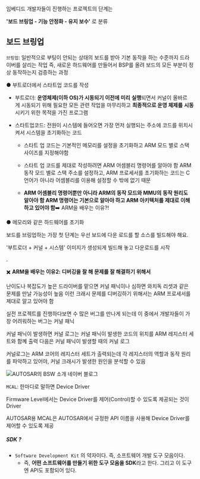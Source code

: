 ​임베디드 개발자들이 진행하는 프로젝트의 단계는

**'보드 브링업 - 기능 안정화 - 유지 보수'** 로 분류

## 보드 브링업

`브링업`: 일반적으로 부팅이 안되는 상태의 보드를 받아 기본 동작을 하는 수준까지 드라이버를 살리는 작업 즉, 새로운 하드웨어를 만들어서 BSP를 올려 보드의 모든 부분이 정상 동작하는지 검증하는 과정

● 부트로더에서 스타트업 코드를 작성

- 부트로더: **운영체제(이하 OS)가 시동되기 이전에 미리** **실행**되면서 커널이 올바르게 시동되기 위해 필요한 모든 관련 작업을 마무리하고 **최종적으로 운영 체제를** **시동**시키기 위한 목적을 가진 프로그램
  
- 스타트업코드: 전원이 시스템에 들어오면 가장 먼저 실행되는 주소에 코드를 위치시켜서 시스템을 초기화하는 코드
  
  - 스타트 업 코드는 기본적인 메모리를 설정을 초기화하고 ARM 모드 별로 스택 사이즈를 지정해야함
    
  - 스타트 업 코드를 제대로 작성하려면 ARM 어셈블리 명령어를 알아야 함
    ARM 동작 모드 별로 스택 주소를 설정하고, ARM 프로세서를 초기화하는 코드는 C 언어가 아니라 어셈블리를 이용해 설정할 수 밖에 없기 때문
    
  - **ARM 어셈블리 명령어뿐만 아니라 ARM의 동작 모드와 MMU의 동작 원리도 알아야 함 ARM 명령어는 기본으로 알아야 하고 ARM 아키텍처를 제대로 이해하고 있어야 함**➡️ ARM을 배우는 이유?!
    

● 메모리와 같은 하드웨어를 초기화

보드를 브링업하는 가장 첫 단계는 우선 보드에 다운 로드를 할 소스를 빌드해야 해요.

'부트로더 + 커널 + 시스템' 이미지가 생성되게 빌드해 놓고 다운로드를 시작

.

✖️ **ARM을 배우는 이유2: 디버깅을 잘 해 문제를 잘 해결하기 위해서**

난이도나 복잡도가 높은 드라이버를 맡으면 커널 패닉이나 심하면 와치독 리셋과 같은 문제를 만날 가능성이 높음 이런 크래시 문제를 디버깅하기 위해서는 ARM 프로세서를 제대로 알고 있어야 함

실전 프로젝트를 진행하다보면 수 많은 버그를 만나게 되는데 이 중에서 개발자들이 가장 어려워하는 버그는 커널 패닉

커널 패닉이 발생하면 커널 로그는 커널 패닉이 발생한 코드의 위치를 ARM 레지스터 세트와 함꼐 출력 다음은 커널 패닉이 발생할 때의 커널 로그

커널로그는 ​ARM 코어의 레지스터 세트가 출력되는데 각 레지스터의 역할과 동작 원리를 파악하고 있어야, 커널 크래시가 발생한 원인을 분석할 수 있음

![AUTOSAR의 BSW 소개  네이버 블로그](https://mblogthumb-phinf.pstatic.net/MjAxNzExMjRfNTkg/MDAxNTExNTA2NTY3ODI4.ZD3K5vVCJLzRbak4eg8I1PRF8I8RypaOvajIkTbIYY0g.xNbHhKGbpx8v35WDwjOJzYb39IQtlGZ2hNZCiXo6Hdsg.PNG.suresofttech/image.png?type=w800)

`MCAL`: 한마디로 말하면 Device Driver

Firmware Level에서는 Device Driver를 제어(Control)할 수 있도록 제공되는 것이 Driver

AUTOSAR용 MCAL은 AUTOSAR에서 규정한 API 이름을 사용해 Device Driver를 제어할 수 있도록 제공

##### SDK ?

- `Software Development Kit` 의 약자이다. 즉, 소프트웨어 개발 도구 모음이다.
  - 즉, **어떤 소프트웨어를 만들기 위한 도구 모음을 SDK**라고 한다. 그리고 이 도구엔 API도 포함되어 있다.
